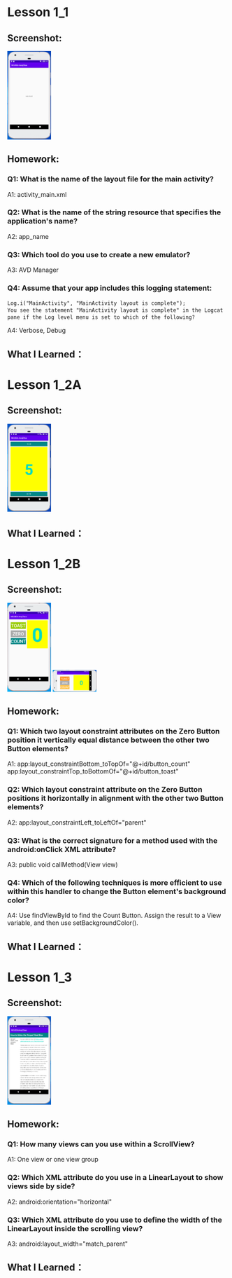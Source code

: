 # Lesson 1_1

## Screenshot:
<img src="https://raw.githubusercontent.com/anqizhao1024/cs5520project/gh-pages/_pics/lesson1_1_screenshot.PNG" width="100"/>

## Homework:

### Q1: What is the name of the layout file for the main activity?
A1: activity_main.xml

### Q2: What is the name of the string resource that specifies the application's name?
A2: app_name

### Q3: Which tool do you use to create a new emulator?
A3: AVD Manager

### Q4: Assume that your app includes this logging statement: 
	Log.i("MainActivity", "MainActivity layout is complete");
	You see the statement "MainActivity layout is complete" in the Logcat pane if the Log level menu is set to which of the following? 
A4: Verbose, Debug

## What I Learned：


# Lesson 1_2A

## Screenshot:
<img src="https://raw.githubusercontent.com/anqizhao1024/cs5520project/gh-pages/_pics/lesson1_2A_screenshot.PNG" width="100"/>

## What I Learned：

# Lesson 1_2B

## Screenshot:
<img src="https://raw.githubusercontent.com/anqizhao1024/cs5520project/gh-pages/_pics/lesson1_2B_screenshot_01.PNG" width="100"/>
<img src="https://raw.githubusercontent.com/anqizhao1024/cs5520project/gh-pages/_pics/lesson1_2B_screenshot_03.PNG" width="100"/>

## Homework:

### Q1: Which two layout constraint attributes on the Zero Button position it vertically equal distance between the other two Button elements? 
A1: app:layout_constraintBottom_toTopOf="@+id/button_count"
    app:layout_constraintTop_toBottomOf="@+id/button_toast"
    
### Q2: Which layout constraint attribute on the Zero Button positions it horizontally in alignment with the other two Button elements?
A2: app:layout_constraintLeft_toLeftOf="parent"

### Q3: What is the correct signature for a method used with the android:onClick XML attribute?
A3: public void callMethod(View view)

### Q4: Which of the following techniques is more efficient to use within this handler to change the Button element's background color? 
A4: Use findViewById to find the Count Button. Assign the result to a View variable, and then use setBackgroundColor().
 
## What I Learned：

# Lesson 1_3

## Screenshot:
<img src="https://raw.githubusercontent.com/anqizhao1024/cs5520project/gh-pages/_pics/lesson1_3_screenshot.PNG" width="100"/>

## Homework:

### Q1: How many views can you use within a ScrollView?
A1: One view or one view group

### Q2: Which XML attribute do you use in a LinearLayout to show views side by side?
A2: android:orientation="horizontal"

### Q3: Which XML attribute do you use to define the width of the LinearLayout inside the scrolling view? 
A3: android:layout_width="match_parent"

## What I Learned：
